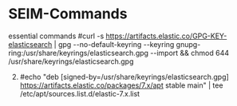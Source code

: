 # SEIM-Commands
essential commands
#curl -s https://artifacts.elastic.co/GPG-KEY-elasticsearch | gpg --no-default-keyring --keyring
gnupg-ring:/usr/share/keyrings/elasticsearch.gpg --import && chmod 644
/usr/share/keyrings/elasticsearch.gpg



2. #echo "deb [signed-by=/usr/share/keyrings/elasticsearch.gpg]
https://artifacts.elastic.co/packages/7.x/apt stable main" | tee /etc/apt/sources.list.d/elastic-7.x.list
